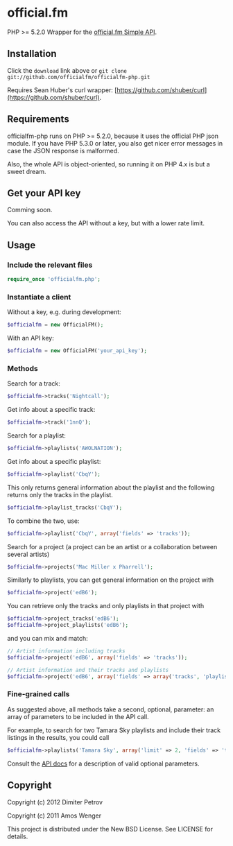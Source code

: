# official.fm

PHP >= 5.2.0 Wrapper for the [official.fm Simple API](http://official.fm/developers).

## Installation

Click the `download` link above or `git clone git://github.com/officialfm/officialfm-php.git`

Requires Sean Huber's curl wrapper: [https://github.com/shuber/curl](https://github.com/shuber/curl).

## Requirements

officialfm-php runs on PHP >= 5.2.0, because it uses the official PHP json module. If you have PHP 5.3.0 or later, you also get nicer error messages in case the JSON response is malformed.

Also, the whole API is object-oriented, so running it on PHP 4.x is but a sweet dream.

## Get your API key

Comming soon.

You can also access the API without a key, but with a lower rate limit.

## Usage

### Include the relevant files

```php
require_once 'officialfm.php';
```

### Instantiate a client

Without a key, e.g. during development:

```php
$officialfm = new OfficialFM();
```
  
With an API key:

```php
$officialfm = new OfficialFM('your_api_key');
```
  
### Methods

Search for a track:

```php 
$officialfm->tracks('Nightcall');
```

Get info about a specific track:

```php
$officialfm->track('1nnQ');
```

Search for a playlist:

```php
$officialfm->playlists('AWOLNATION');
```

Get info about a specific playlist:

```php
$officialfm->playlist('CbqY');
```

This only returns general information about the playlist and the following returns only the tracks in the playlist.

```php
$officialfm->playlist_tracks('CbqY');
```

To combine the two, use:

```php
$officialfm->playlist('CbqY', array('fields' => 'tracks'));
```

Search for a project (a project can be an artist or a collaboration between several artists)

```php
$officialfm->projects('Mac Miller x Pharrell');
```

Similarly to playlists, you can get general information on the project with

```php
$officialfm->project('edB6');
```

You can retrieve only the tracks and only playlists in that project with

```php
$officialfm->project_tracks('edB6');
$officialfm->project_playlists('edB6');
```

and you can mix and match:

```php
// Artist information including tracks
$officialfm->project('edB6', array('fields' => 'tracks'));

// Artist information and their tracks and playlists
$officialfm->project('edB6', array('fields' => array('tracks', 'playlists')));
```

### Fine-grained calls

As suggested above, all methods take a second, optional, parameter: an array of parameters to be included in the API call.

For example, to search for two Tamara Sky playlists and include their track listings in the results, you could call

```php
$officialfm->playlists('Tamara Sky', array('limit' => 2, 'fields' => 'tracks'));
```

Consult the [API docs](http://dev.official.fm) for a description of valid optional parameters.

## Copyright

Copyright (c) 2012 Dimiter Petrov

Copyright (c) 2011 Amos Wenger

This project is distributed under the New BSD License. See LICENSE for details.
